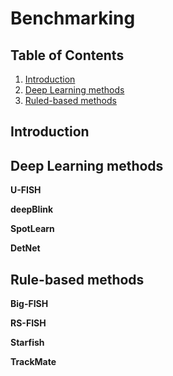 # Benchmarking

## Table of Contents

1. [Introduction](#introduction)
2. [Deep Learning methods](#deep-learning-methods)
3. [Ruled-based methods](#rule-based-methods)



## Introduction

## Deep Learning methods

**U-FISH**

**deepBlink**

**SpotLearn**

**DetNet**

## Rule-based methods

**Big-FISH**

**RS-FISH**

**Starfish**

**TrackMate**


